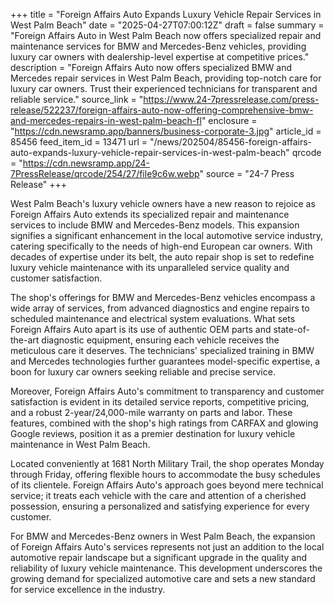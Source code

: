 +++
title = "Foreign Affairs Auto Expands Luxury Vehicle Repair Services in West Palm Beach"
date = "2025-04-27T07:00:12Z"
draft = false
summary = "Foreign Affairs Auto in West Palm Beach now offers specialized repair and maintenance services for BMW and Mercedes-Benz vehicles, providing luxury car owners with dealership-level expertise at competitive prices."
description = "Foreign Affairs Auto now offers specialized BMW and Mercedes repair services in West Palm Beach, providing top-notch care for luxury car owners. Trust their experienced technicians for transparent and reliable service."
source_link = "https://www.24-7pressrelease.com/press-release/522237/foreign-affairs-auto-now-offering-comprehensive-bmw-and-mercedes-repairs-in-west-palm-beach-fl"
enclosure = "https://cdn.newsramp.app/banners/business-corporate-3.jpg"
article_id = 85456
feed_item_id = 13471
url = "/news/202504/85456-foreign-affairs-auto-expands-luxury-vehicle-repair-services-in-west-palm-beach"
qrcode = "https://cdn.newsramp.app/24-7PressRelease/qrcode/254/27/file9c6w.webp"
source = "24-7 Press Release"
+++

<p>West Palm Beach's luxury vehicle owners have a new reason to rejoice as Foreign Affairs Auto extends its specialized repair and maintenance services to include BMW and Mercedes-Benz models. This expansion signifies a significant enhancement in the local automotive service industry, catering specifically to the needs of high-end European car owners. With decades of expertise under its belt, the auto repair shop is set to redefine luxury vehicle maintenance with its unparalleled service quality and customer satisfaction.</p><p>The shop's offerings for BMW and Mercedes-Benz vehicles encompass a wide array of services, from advanced diagnostics and engine repairs to scheduled maintenance and electrical system evaluations. What sets Foreign Affairs Auto apart is its use of authentic OEM parts and state-of-the-art diagnostic equipment, ensuring each vehicle receives the meticulous care it deserves. The technicians' specialized training in BMW and Mercedes technologies further guarantees model-specific expertise, a boon for luxury car owners seeking reliable and precise service.</p><p>Moreover, Foreign Affairs Auto's commitment to transparency and customer satisfaction is evident in its detailed service reports, competitive pricing, and a robust 2-year/24,000-mile warranty on parts and labor. These features, combined with the shop's high ratings from CARFAX and glowing Google reviews, position it as a premier destination for luxury vehicle maintenance in West Palm Beach.</p><p>Located conveniently at 1681 North Military Trail, the shop operates Monday through Friday, offering flexible hours to accommodate the busy schedules of its clientele. Foreign Affairs Auto's approach goes beyond mere technical service; it treats each vehicle with the care and attention of a cherished possession, ensuring a personalized and satisfying experience for every customer.</p><p>For BMW and Mercedes-Benz owners in West Palm Beach, the expansion of Foreign Affairs Auto's services represents not just an addition to the local automotive repair landscape but a significant upgrade in the quality and reliability of luxury vehicle maintenance. This development underscores the growing demand for specialized automotive care and sets a new standard for service excellence in the industry.</p>